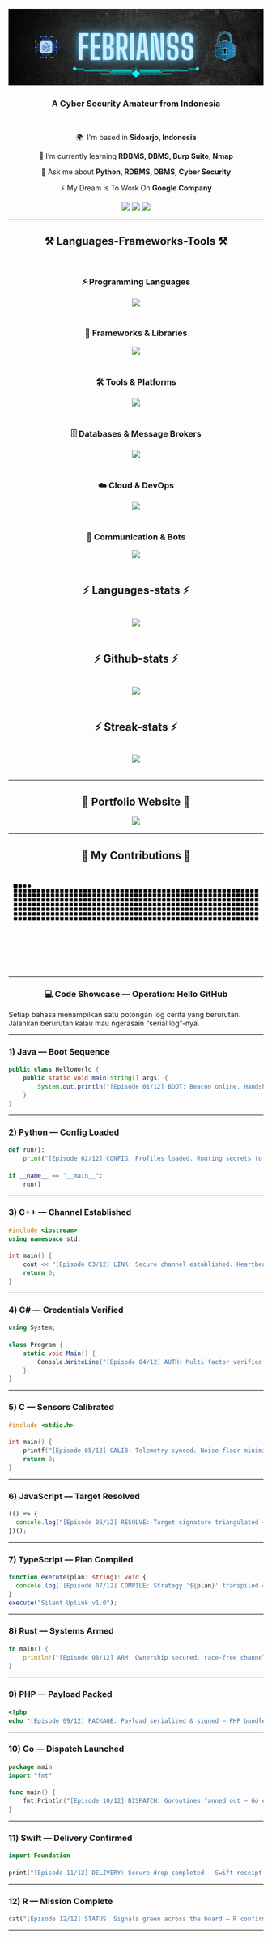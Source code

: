 ![](https://github.com/fbrianzy/fbrianzy/blob/main/Header-image-fbrianzy.png)

<h3 align="center">A Cyber Security Amateur from Indonesia</h3>

<br/>

<div align="center">
 
 🌍  I'm based in **Sidoarjo, Indonesia**
 
 🧠 I’m currently learning **RDBMS, DBMS, Burp Suite, Nmap**

 💬 Ask me about **Python, RDBMS, DBMS, Cyber Security**

 ⚡ My Dream is To Work On **Google Company**

 </div>

<div align="center"> 
  <a href="mailto:bagusfeb60@gmail.com">
    <img src="https://img.shields.io/badge/Gmail-333333?style=for-the-badge&logo=gmail&logoColor=red" />
  </a>
  <a href="https://www.linkedin.com/in/fbrianzy" target="_blank">
    <img src="https://img.shields.io/badge/LinkedIn-0077B5?style=for-the-badge&logo=linkedin&logoColor=white" target="_blank" />
  </a>
  <a href="https://www.instagram.com/fbrianzy/" target="_blank">
    <img src="https://img.shields.io/badge/Instagram-E4405F?style=for-the-badge&logo=instagram&logoColor=white" target="_blank" />
  </a>
</div>

 <hr/>
 
<h2 align="center">⚒️ Languages-Frameworks-Tools ⚒️</h2>
<br/>

<!-- Programming Languages -->
<h3 align="center">⚡ Programming Languages</h3>
<div align="center">
  <img src="https://skillicons.dev/icons?i=py,c,cs,cpp,java,js,ts,php,dart,kotlin,swift,lua,rust,r,matlab" />
</div>
<br/>

<!-- Frameworks & Libraries -->
<h3 align="center">🧩 Frameworks & Libraries</h3>
<div align="center">
  <img src="https://skillicons.dev/icons?i=react,flutter,django,flask,fastapi,laravel,bootstrap,tailwind,nodejs,sklearn,tensorflow,opencv" />
</div>
<br/>

<!-- Tools & Platforms -->
<h3 align="center">🛠️ Tools & Platforms</h3>
<div align="center">
  <img src="https://skillicons.dev/icons?i=vscode,visualstudio,pycharm,sublime,replit,postman,git,github,gitlab,npm,powershell,regex,latex,arduino,unity,unreal,robloxstudio,figma,vercel,wordpress" />
</div>
<br/>

<!-- Databases & Message Brokers -->
<h3 align="center">🗄️ Databases & Message Brokers</h3>
<div align="center">
  <img src="https://skillicons.dev/icons?i=mongodb,postgres,mysql,rabbitmq" />
</div>
<br/>

<!-- Cloud & DevOps -->
<h3 align="center">☁️ Cloud & DevOps</h3>
<div align="center">
  <img src="https://skillicons.dev/icons?i=aws,gcp,docker,nginx,linux,ubuntu,debian,kali" />
</div>
<br/>

<!-- Communication & Bots -->
<h3 align="center">💬 Communication & Bots</h3>
<div align="center">
  <img src="https://skillicons.dev/icons?i=discord,discordjs,bots" />
</div>
<br/>


<!-- <div align="center">
   <img src="https://github-profile-trophy.vercel.app/?username=fbrianzy&theme=dracula" /><br>
</div>

<hr/> -->


<h2 align="center">⚡ Languages-stats ⚡</h2>
<br>
<div align="center">
   <img src="https://github-readme-stats.vercel.app/api/top-langs/?username=fbrianzy&theme=dracula&show_icons=true&hide_border=false&layout=compact">
</div>
<br/>

<h2 align="center">⚡ Github-stats ⚡</h2>
<br>
<div align="center">
   <img src="https://github-readme-stats.vercel.app/api?username=fbrianzy&theme=dracula&show_icons=true&hide_border=false&count_private=true">
</div>
<br/>

<h2 align="center">⚡ Streak-stats ⚡</h2>
<br>
<div align="center">
   <img src="https://github-readme-streak-stats.herokuapp.com/?user=fbrianzy&theme=dracula&hide_border=false">
</div>
<br/>

<hr/>

<h2 align="center"> 📌 Portfolio Website 📌 </h2>

<div align="center"> 
  <a href="https://fbrianzy.github.io/portofolio/">
    <img src="https://img.shields.io/badge/PORTFOLIO-WEBSITE-blue?style=for-the-badge" />
  </a>
</div>

<hr/>

<div align="center">
  <h2>🐍 My Contributions 🐍</h2>
  <br>
  <img src="https://raw.githubusercontent.com/fbrianzy/fbrianzy/output/snake.svg" alt="Snake animation" />
  
  <br/><br/><br/>
</div>

<hr/>


<h3 align="center"> 💻 Code Showcase — <b>Operation: Hello GitHub</b> </h3>
<p> Setiap bahasa menampilkan satu potongan log cerita yang berurutan. Jalankan berurutan kalau mau ngerasain “serial log”-nya. </p>

---

### 1) Java — Boot Sequence
```java
public class HelloWorld {
    public static void main(String[] args) {
        System.out.println("[Episode 01/12] BOOT: Beacon online. Handshake initiated — Java node ready.");
    }
}
```

---

### 2) Python — Config Loaded
```python
def run():
    print("[Episode 02/12] CONFIG: Profiles loaded. Routing secrets to volatile memory — Python engaged.")

if __name__ == "__main__":
    run()
```

---

### 3) C++ — Channel Established
```cpp
#include <iostream>
using namespace std;

int main() {
    cout << "[Episode 03/12] LINK: Secure channel established. Heartbeat steady — C++ holding." << endl;
    return 0;
}
```

---

### 4) C# — Credentials Verified
```csharp
using System;

class Program {
    static void Main() {
        Console.WriteLine("[Episode 04/12] AUTH: Multi-factor verified. Access token minted — C# greenlight.");
    }
}
```

---

### 5) C — Sensors Calibrated
```c
#include <stdio.h>

int main() {
    printf("[Episode 05/12] CALIB: Telemetry synced. Noise floor minimized — C baseline stable.\n");
    return 0;
}
```

---


### 6) JavaScript — Target Resolved
```js
(() => {
  console.log("[Episode 06/12] RESOLVE: Target signature triangulated — JavaScript lock acquired.");
})();
```

---

### 7) TypeScript — Plan Compiled
```ts
function execute(plan: string): void {
  console.log(`[Episode 07/12] COMPILE: Strategy '${plan}' transpiled — TypeScript validates.`);
}
execute("Silent Uplink v1.0");
```

---

### 8) Rust — Systems Armed
```rust
fn main() {
    println!("[Episode 08/12] ARM: Ownership secured, race-free channel primed — Rust standing by.");
}
```

---

### 9) PHP — Payload Packed
```php
<?php
echo "[Episode 09/12] PACKAGE: Payload serialized & signed — PHP bundle sealed.\n";
```

---

### 10) Go — Dispatch Launched
```go
package main
import "fmt"

func main() {
    fmt.Println("[Episode 10/12] DISPATCH: Goroutines fanned out — Go courier en route.")
}
```

---

### 11) Swift — Delivery Confirmed
```swift
import Foundation

print("[Episode 11/12] DELIVERY: Secure drop completed — Swift receipt acknowledged.")
```

---

### 12) R — Mission Complete
```r
cat("[Episode 12/12] STATUS: Signals green across the board — R confirms mission complete.\n")
```

---


